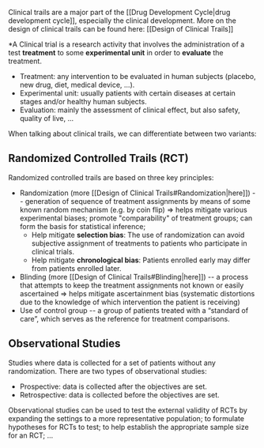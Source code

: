Clinical trails are a major part of the [[Drug Development Cycle|drug development cycle]], especially the clinical development. More on the design of clinical trails can be found here: [[Design of Clinical Trails]]

*A Clinical trial is a research activity that involves the administration of a test **treatment** to some **experimental unit** in order to **evaluate** the treatment.
- Treatment: any intervention to be evaluated in human subjects (placebo, new drug, diet, medical device, ...).
- Experimental unit: usually patients with certain diseases at certain stages and/or healthy human subjects.
- Evaluation: mainly the assessment of clinical effect, but also safety, quality of live, ...

When talking about clinical trails, we can differentiate between two variants:
## Randomized Controlled Trails (RCT)
Randomized controlled trails are based on three key principles: 
- Randomization (more [[Design of Clinical Trails#Randomization|here]]) -- generation of sequence of treatment assignments by means of some known random mechanism (e.g. by coin flip) => helps mitigate various experimental biases; promote "comparability" of treatment groups; can form the basis for statistical inference;
	- Help mitigate **selection bias**: The use of randomization can avoid subjective assignment of treatments to patients who participate in clinical trials.
	- Help mitigate **chronological bias**: Patients enrolled early may differ from patients enrolled later.
- Blinding (more [[Design of Clinical Trails#Blinding|here]]) -- a process that attempts to keep the treatment assignments not known or easily ascertained => helps mitigate ascertainment bias (systematic distortions due to the knowledge of which intervention the patient is receiving)
- Use of control group -- a group of patients treated with a “standard of care”, which serves as the reference for treatment comparisons.
## Observational Studies
Studies where data is collected for a set of patients without any randomization. There are two types of observational studies: 
- Prospective: data is collected after the objectives are set.  
- Retrospective: data is collected before the objectives are set.

Observational studies can be used to test the external validity of RCTs by expanding the settings to a  more representative population; to formulate hypotheses for RCTs to test; to help establish the appropriate sample size for an RCT; ...
